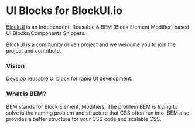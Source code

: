 # UI Blocks for BlockUI.io
[BlockUI](https://blockui.io) is an Independent, Reusable & BEM (Block Element Modifier) based UI Blocks/Components Snippets.
 
BlockUI is a community driven project and we welcome you to join the project and contribute.

### Vision
Develop reusable UI block for rapid UI development.

### What is BEM?
BEM stands for Block Element, Modifiers. The problem BEM is trying to solve is the naming problem and structure that CSS often run into. BEM also provides a better structure for your CSS code and scalable CSS.

